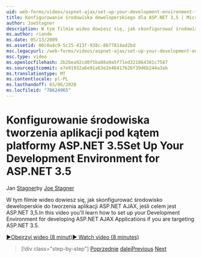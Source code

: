```yaml
---
uid: web-forms/videos/aspnet-ajax/set-up-your-development-environment-for-aspnet-35
title: Konfigurowanie środowiska deweloperskiego dla ASP.NET 3,5 | Microsoft Docs
author: JoeStagner
description: W tym filmie wideo dowiesz się, jak skonfigurować środowisko deweloperskie do tworzenia aplikacji ASP.NET AJAX, jeśli celem jest ASP.NET 3,5.
ms.author: riande
ms.date: 05/13/2009
ms.assetid: 00c0a4c9-5c25-413f-938c-8b77814ad2bd
msc.legacyurl: /web-forms/videos/aspnet-ajax/set-up-your-development-environment-for-aspnet-35
msc.type: video
ms.openlocfilehash: 2b2bea92cd0f5ba08a9a5f71ed321864381c7587
ms.sourcegitcommit: e7e91932a6e91a63e2e46417626f39d6b244a3ab
ms.translationtype: MT
ms.contentlocale: pl-PL
ms.lasthandoff: 03/06/2020
ms.locfileid: "78624965"
---
```

# <a name="set-up-your-development-environment-for-aspnet-35"></a><span data-ttu-id="ed25f-103">Konfigurowanie środowiska tworzenia aplikacji pod kątem platformy ASP.NET 3.5</span><span class="sxs-lookup"><span data-stu-id="ed25f-103">Set Up Your Development Environment for ASP.NET 3.5</span></span>

<span data-ttu-id="ed25f-104">Jan [Stagner](https://github.com/JoeStagner)</span><span class="sxs-lookup"><span data-stu-id="ed25f-104">by [Joe Stagner](https://github.com/JoeStagner)</span></span>

<span data-ttu-id="ed25f-105">W tym filmie wideo dowiesz się, jak skonfigurować środowisko deweloperskie do tworzenia aplikacji ASP.NET AJAX, jeśli celem jest ASP.NET 3,5.</span><span class="sxs-lookup"><span data-stu-id="ed25f-105">In this video you'll learn how to set up your Development Environment for developing ASP.NET AJAX Applications if you are targeting ASP.NET 3.5.</span></span>

[<span data-ttu-id="ed25f-106">&#9654;Obejrzyj wideo (8 minut)</span><span class="sxs-lookup"><span data-stu-id="ed25f-106">&#9654; Watch video (8 minutes)</span></span>](https://channel9.msdn.com/Blogs/ASP-NET-Site-Videos/set-up-your-development-environment-for-aspnet-35)

> [!div class="step-by-step"]
> <span data-ttu-id="ed25f-107">[Poprzednie](how-to-dynamically-add-controls-to-a-web-page.md)
> [dalej](set-up-your-development-environment-for-aspnet-20.md)</span><span class="sxs-lookup"><span data-stu-id="ed25f-107">[Previous](how-to-dynamically-add-controls-to-a-web-page.md)
[Next](set-up-your-development-environment-for-aspnet-20.md)</span></span>
